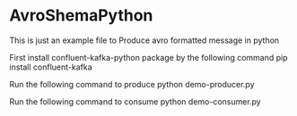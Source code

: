# AvroShemaPython
This is just an example file to Produce avro formatted message in python

First install confluent-kafka-python package by the following command
pip install confluent-kafka

Run the following command to produce
python demo-producer.py

Run the following command to consume
python demo-consumer.py
